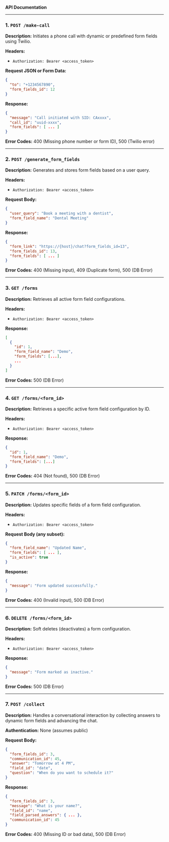 **API Documentation**

---

### 1. `POST /make-call`
**Description:** Initiates a phone call with dynamic or predefined form fields using Twilio.

**Headers:**
- `Authorization: Bearer <access_token>`

**Request JSON or Form Data:**
```json
{
  "to": "+1234567890",
  "form_fields_id": 12
}
```

**Response:**
```json
{
  "message": "Call initiated with SID: CAxxxx",
  "call_id": "uuid-xxxx",
  "form_fields": [ ... ]
}
```

**Error Codes:** 400 (Missing phone number or form ID), 500 (Twilio error)

---

### 2. `POST /generate_form_fields`
**Description:** Generates and stores form fields based on a user query.

**Headers:**
- `Authorization: Bearer <access_token>`

**Request Body:**
```json
{
  "user_query": "Book a meeting with a dentist",
  "form_field_name": "Dental Meeting"
}
```

**Response:**
```json
{
  "form_link": "https://{host}/chat?form_fields_id=13",
  "form_fields_id": 13,
  "form_fields": [ ... ]
}
```

**Error Codes:** 400 (Missing input), 409 (Duplicate form), 500 (DB Error)

---

### 3. `GET /forms`
**Description:** Retrieves all active form field configurations.

**Headers:**
- `Authorization: Bearer <access_token>`

**Response:**
```json
[
  {
    "id": 1,
    "form_field_name": "Demo",
    "form_fields": [...],
    ...
  }
]
```

**Error Codes:** 500 (DB Error)

---

### 4. `GET /forms/<form_id>`
**Description:** Retrieves a specific active form field configuration by ID.

**Headers:**
- `Authorization: Bearer <access_token>`

**Response:**
```json
{
  "id": 1,
  "form_field_name": "Demo",
  "form_fields": [...]
}
```

**Error Codes:** 404 (Not found), 500 (DB Error)

---

### 5. `PATCH /forms/<form_id>`
**Description:** Updates specific fields of a form field configuration.

**Headers:**
- `Authorization: Bearer <access_token>`

**Request Body (any subset):**
```json
{
  "form_field_name": "Updated Name",
  "form_fields": [ ... ],
  "is_active": true
}
```

**Response:**
```json
{
  "message": "Form updated successfully."
}
```

**Error Codes:** 400 (Invalid input), 500 (DB Error)

---

### 6. `DELETE /forms/<form_id>`
**Description:** Soft deletes (deactivates) a form configuration.

**Headers:**
- `Authorization: Bearer <access_token>`

**Response:**
```json
{
  "message": "Form marked as inactive."
}
```

**Error Codes:** 500 (DB Error)

---

### 7. `POST /collect`
**Description:** Handles a conversational interaction by collecting answers to dynamic form fields and advancing the chat.

**Authentication:** None (assumes public)

**Request Body:**
```json
{
  "form_fields_id": 3,
  "communication_id": 45,
  "answer": "Tomorrow at 4 PM",
  "field_id": "date",
  "question": "When do you want to schedule it?"
}
```

**Response:**
```json
{
  "form_fields_id": 3,
  "message": "What is your name?",
  "field_id": "name",
  "field_parsed_answers": { ... },
  "communication_id": 45
}
```

**Error Codes:** 400 (Missing ID or bad data), 500 (DB Error)

